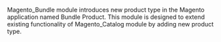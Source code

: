 Magento_Bundle module introduces new product type in the Magento application named Bundle Product.
This module is designed to extend existing functionality of Magento_Catalog module by adding new product type.
